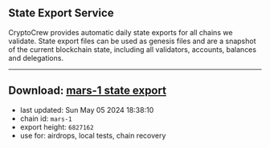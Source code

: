 ## State Export Service
CryptoCrew provides automatic daily state exports for all chains we validate. State export files can be used as genesis files and are a snapshot of the current blockchain state, including all validators, accounts, balances and delegations.

---
**Download: [mars-1 state export](https://dl-eu2.ccvalidators.com/SERVICE/mars/mars-1_export_6827162.json)**
---

- last updated: Sun May 05 2024 18:38:10
- chain id: `mars-1`
- export height: `6827162`
- use for: airdrops, local tests, chain recovery
